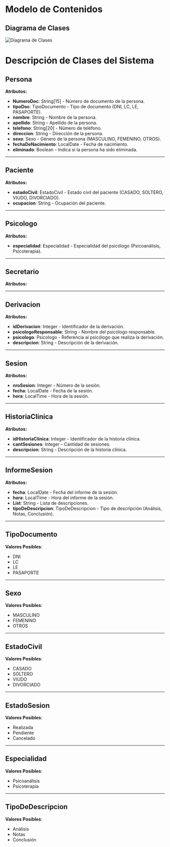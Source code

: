 # Modelo de Contenidos

## Diagrama de Clases
![Diagrama de Clases](/proyectoDisenoWeb/docs/diagramaClases.png)

# Descripción de Clases del Sistema

## Persona
**Atributos:**
- **NumeroDoc**: String[15] - Número de documento de la persona.
- **tipoDoc**: TipoDocumento - Tipo de documento (DNI, LC, LE, PASAPORTE).
- **nombre**: String - Nombre de la persona.
- **apellido**: String - Apellido de la persona.
- **telefono**: String[20] - Número de teléfono.
- **direccion**: String - Dirección de la persona.
- **sexo**: Sexo - Género de la persona (MASCULINO, FEMENINO, OTROS).
- **fechaDeNacimiento**: LocalDate - Fecha de nacimiento.
- **eliminado**: Boolean - Indica si la persona ha sido eliminada.

---
## Paciente
**Atributos:**
- **estadoCivil**: EstadoCivil - Estado civil del paciente (CASADO, SOLTERO, VIUDO, DIVORCIADO).
- **ocupacion**: String - Ocupación del paciente.

---

## Psicologo
**Atributos:**
- **especialidad**: Especialidad - Especialidad del psicólogo (Psicoanálisis, Psicoterapia).
---

## Secretario
**Atributos:**

---

## Derivacion
**Atributos:**
- **idDerivacion**: Integer - Identificador de la derivación.
- **psicologoResponsable**: String - Nombre del psicólogo responsable.
- **psicologo**: Psicologo - Referencia al psicólogo que realiza la derivación.
- **descripcion**: String - Descripción de la derivación.

---

## Sesion
**Atributos:**
- **nroSesion**: Integer - Número de la sesión.
- **fecha**: LocalDate - Fecha de la sesión.
- **hora**: LocalTime - Hora de la sesión.

---

## HistoriaClinica
**Atributos:**
- **idHistoriaClinica**: Integer - Identificador de la historia clínica.
- **cantSesiones**: Integer - Cantidad de sesiones.
- **descripcion**: String - Descripción de la historia clínica.

---

## InformeSesion
**Atributos:**
- **fecha**: LocalDate - Fecha del informe de la sesión.
- **hora**: LocalTime - Hora del informe de la sesión.
- **List<descripcion>**: String - Lista de descripciones.
- **tipoDeDescripcion**: TipoDeDescripcion - Tipo de descripción (Análisis, Notas, Conclusión).

---

## TipoDocumento
**Valores Posibles**:
- DNI
- LC
- LE
- PASAPORTE

---

## Sexo
**Valores Posibles**:
- MASCULINO
- FEMENINO
- OTROS

---

## EstadoCivil
**Valores Posibles**:
- CASADO
- SOLTERO
- VIUDO
- DIVORCIADO

---

## EstadoSesion
**Valores Posibles**:
- Realizada
- Pendiente
- Cancelado

---

## Especialidad
**Valores Posibles**:
- Psicoanálisis
- Psicoterapia

---

## TipoDeDescripcion
**Valores Posibles**:
- Análisis
- Notas
- Conclusión
